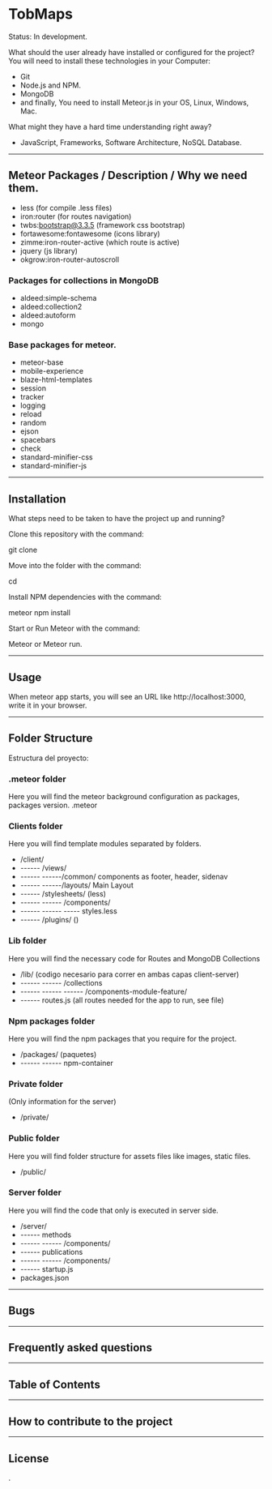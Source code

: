# TobMaps
Status: In development.

What should the user already have installed or configured for the project?
You will need to install these technologies in your Computer:
- Git
- Node.js and NPM.
- MongoDB
- and finally, You need to install Meteor.js in your OS, Linux, Windows, Mac.

What might they have a hard time understanding right away?
- JavaScript, Frameworks, Software Architecture, NoSQL Database.


-----


## Meteor Packages / Description / Why we need them.

- less  (for compile .less files)
- iron:router (for routes navigation)
- twbs:bootstrap@3.3.5 (framework css bootstrap)
- fortawesome:fontawesome (icons library)
- zimme:iron-router-active (which route is active)
- jquery (js library)
- okgrow:iron-router-autoscroll

### Packages for collections in MongoDB
- aldeed:simple-schema
- aldeed:collection2
- aldeed:autoform
- mongo

### Base packages for meteor.
- meteor-base
- mobile-experience
- blaze-html-templates
- session
- tracker
- logging
- reload
- random
- ejson
- spacebars
- check
- standard-minifier-css
- standard-minifier-js


-----


## Installation
What steps need to be taken to have the project up and running?

Clone this repository with the command:

git clone

Move into the folder with the command:

cd

Install NPM dependencies with the command:

meteor npm install

Start or Run Meteor with the command:

Meteor or Meteor run.


-----


## Usage
When meteor app starts, you will see an URL like http://localhost:3000, write it in your browser.



-----


## Folder Structure

Estructura del proyecto:

### .meteor folder

Here you will find the meteor background configuration as packages, packages version.
.meteor

### Clients folder

Here you will find template modules separated by folders.
* /client/
* ------ /views/
* ------ ------/common/ components as footer, header, sidenav
* ------ ------/layouts/ Main Layout
* ------ /stylesheets/ (less)
* ------ ------ /components/
* ------ ------ ----- styles.less
* ------ /plugins/ ()

### Lib folder

Here you will find the necessary code for Routes and MongoDB Collections
* /lib/ (codigo necesario para correr en ambas capas client-server)
* ------ ------ /collections
* ------ ------ ------ /components-module-feature/
* ------ routes.js (all routes needed for the app to run, see file)

### Npm packages folder
Here you will find the npm packages that you require for the project.

* /packages/ (paquetes)
* ------ ------ npm-container

### Private folder
(Only information for the server)
* /private/

### Public folder
Here you will find folder structure for assets files like images, static files.
* /public/

### Server folder
Here you will find the code that only is executed in server side.

* /server/
* ------ methods
* ------ ------ /components/
* ------ publications
* ------ ------ /components/
* ------ startup.js
* packages.json



-----


## Bugs


-----



## Frequently asked questions


-----



## Table of Contents


-----



## How to contribute to the project


-----




License
----
.
